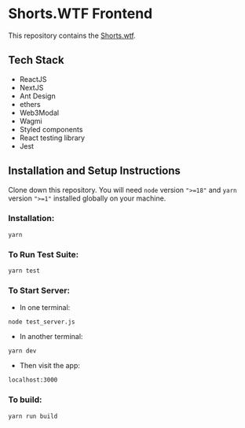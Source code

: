 # Shorts.WTF Frontend
This repository contains the [Shorts.wtf](https://shorts.wtf/).

## Tech Stack
- ReactJS
- NextJS
- Ant Design
- ethers
- Web3Modal
- Wagmi
- Styled components
- React testing library
- Jest


## Installation and Setup Instructions

Clone down this repository. You will need `node` version `">=18"` and `yarn` version `">=1"` installed globally on your machine.

### Installation:

`yarn`

### To Run Test Suite:

`yarn test`

### To Start Server:

- In one terminal:

`node test_server.js`

- In another terminal:

`yarn dev`

- Then visit the app:

`localhost:3000`

### To build:

`yarn run build`
